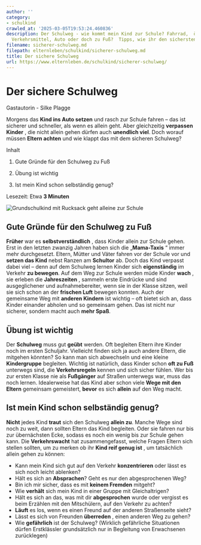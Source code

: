 ```yaml
---
author: ''
category:
- schulkind
crawled_at: '2025-03-05T19:53:24.460836'
description: Der Schulweg - wie kommt mein Kind zur Schule? Fahrrad,  öffentliche
  Verkehrsmittel, Auto oder doch zu Fuß?  Tipps, wie ihr den sichersten Schulweg findet.
filename: sicherer-schulweg.md
filepath: elternleben/schulkind/sicherer-schulweg.md
title: Der sichere Schulweg
url: https://www.elternleben.de/schulkind/sicherer-schulweg/
---
```


#  Der sichere Schulweg

Gastautorin - Silke Plagge

Morgens das **Kind ins Auto setzen** und rasch zur Schule fahren – das ist
sicherer und schneller, als wenn es allein geht. Aber gleichzeitig **verpassen
Kinder** , die nicht allein gehen dürfen auch **unendlich viel**. Doch worauf
müssen **Eltern achten** und wie klappt das mit dem sicheren Schulweg?

Inhalt

1. Gute Gründe für den Schulweg zu Fuß

2. Übung ist wichtig

3. Ist mein Kind schon selbständig genug?

Lesezeit: Etwa **3 Minuten**

![Grundschulkind mit Rucksack geht alleine zur
Schule](/fileadmin/_processed_/6/f/csm_Artikel_Allein_zur_Schule_gehen_Kopie1_ef22c97ce2.jpg)

##  Gute Gründe für den Schulweg zu Fuß

**Früher** war es **selbstverständlich** , dass Kinder allein zur Schule
gehen. Erst in den letzten zwanzig Jahren haben sich die „**Mama-Taxis** “
immer mehr durchgesetzt. Eltern, Mütter und Väter fahren vor der Schule vor
und **setzen das Kind** nebst Ranzen am **Schultor** ab. Doch das Kind
verpasst dabei viel – denn auf dem Schulweg lernen Kinder sich
**eigenständig** im Verkehr **zu bewegen**. Auf dem Weg zur Schule werden müde
Kinder **wach** , sie erleben die **Jahreszeiten** , sammeln erste Eindrücke
und sind ausgeglichener und aufnahmebereiter, wenn sie in der Klasse sitzen,
weil sie sich schon an der **frischen Luft** bewegen konnten. Auch der
gemeinsame Weg mit **anderen Kindern** ist wichtig – oft bietet sich an, dass
Kinder einander abholen und so gemeinsam gehen. Das ist nicht nur sicherer,
sondern macht auch **mehr Spaß**.

##  Übung ist wichtig

Der **Schulweg** muss gut **geübt** werden. Oft begleiten Eltern ihre Kinder
noch im ersten Schuljahr. Vielleicht finden sich ja auch andere Eltern, die
mitgehen könnten? So kann man sich abwechseln und eine kleine **Kindergruppe**
begleiten. Wichtig ist natürlich, dass Kinder schon **oft zu Fuß** unterwegs
sind, die **Verkehrsregeln** kennen und sich sicher fühlen. Wer bis zur ersten
Klasse nie als **Fußgänger** auf Straßen unterwegs war, muss das noch lernen.
Idealerweise hat das Kind aber schon viele **Wege mit den Eltern** gemeinsam
gemeistert, **bevor** es sich **allein** auf den Weg macht.

##  Ist mein Kind schon selbständig genug?

**Nicht** jedes Kind **traut** sich den Schulweg **allein zu**. Manche Wege
sind noch zu weit, dann sollten Eltern das Kind begleiten. Oder sie fahren nur
bis zur übernächsten Ecke, sodass es noch ein wenig bis zur Schule gehen kann.
Die **Verkehrswacht** hat zusammengefasst, welche Fragen Eltern sich stellen
sollten, um zu merken ob ihr **Kind reif genug ist** , um tatsächlich allein
gehen zu können:

  * Kann mein Kind sich gut auf den Verkehr **konzentrieren** oder lässt es sich noch leicht ablenken? 
  * Hält es sich an **Absprachen**? Geht es nur den abgesprochenen Weg?
  * Bin ich mir sicher, dass es mit **keinem Fremden** mitgeht?
  * Wie **verhält** sich mein Kind in einer Gruppe mit Gleichaltrigen?
  * Hält es sich an das, was mit dir **abgesprochen** wurde oder vergisst es beim Erzählen mit den Mitschülern, auf den Verkehr zu achten?
  * **Läuft** es los, wenn es einen Freund auf der anderen Straßenseite sieht?
  * Lässt es sich von Freunden **überreden** , einen anderen Weg zu gehen?
  * Wie **gefährlich** ist der Schulweg? (Wirklich gefährliche Situationen dürfen Erstklässler grundsätzlich nur in Begleitung von Erwachsenen zurücklegen)

